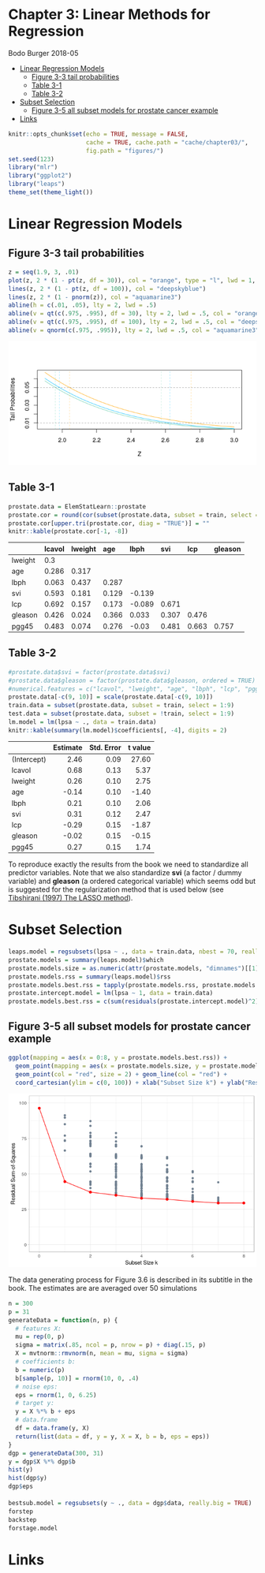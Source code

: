 Chapter 3: Linear Methods for Regression
================
Bodo Burger
2018-05

-   [Linear Regression Models](#linear-regression-models)
    -   [Figure 3-3 tail probabilities](#figure-3-3-tail-probabilities)
    -   [Table 3-1](#table-3-1)
    -   [Table 3-2](#table-3-2)
-   [Subset Selection](#subset-selection)
    -   [Figure 3-5 all subset models for prostate cancer example](#figure-3-5-all-subset-models-for-prostate-cancer-example)
-   [Links](#links)

``` r
knitr::opts_chunk$set(echo = TRUE, message = FALSE,
                      cache = TRUE, cache.path = "cache/chapter03/",
                      fig.path = "figures/")
set.seed(123)
library("mlr")
library("ggplot2")
library("leaps")
theme_set(theme_light())
```

Linear Regression Models
========================

Figure 3-3 tail probabilities
-----------------------------

``` r
z = seq(1.9, 3, .01)
plot(z, 2 * (1 - pt(z, df = 30)), col = "orange", type = "l", lwd = 1, xlab = "Z", ylab = "Tail Probabilities")
lines(z, 2 * (1 - pt(z, df = 100)), col = "deepskyblue")
lines(z, 2 * (1 - pnorm(z)), col = "aquamarine3")
abline(h = c(.01, .05), lty = 2, lwd = .5)
abline(v = qt(c(.975, .995), df = 30), lty = 2, lwd = .5, col = "orange")
abline(v = qt(c(.975, .995), df = 100), lty = 2, lwd = .5, col = "deepskyblue")
abline(v = qnorm(c(.975, .995)), lty = 2, lwd = .5, col = "aquamarine3")
```

![](figures/figure-03-03-tail-probabilities-1.png)

Table 3-1
---------

``` r
prostate.data = ElemStatLearn::prostate
prostate.cor = round(cor(subset(prostate.data, subset = train, select = 1:8)), digits = 3)
prostate.cor[upper.tri(prostate.cor, diag = "TRUE")] = ""
knitr::kable(prostate.cor[-1, -8])
```

|         | lcavol | lweight | age   | lbph   | svi   | lcp   | gleason |
|---------|:-------|:--------|:------|:-------|:------|:------|:--------|
| lweight | 0.3    |         |       |        |       |       |         |
| age     | 0.286  | 0.317   |       |        |       |       |         |
| lbph    | 0.063  | 0.437   | 0.287 |        |       |       |         |
| svi     | 0.593  | 0.181   | 0.129 | -0.139 |       |       |         |
| lcp     | 0.692  | 0.157   | 0.173 | -0.089 | 0.671 |       |         |
| gleason | 0.426  | 0.024   | 0.366 | 0.033  | 0.307 | 0.476 |         |
| pgg45   | 0.483  | 0.074   | 0.276 | -0.03  | 0.481 | 0.663 | 0.757   |

Table 3-2
---------

``` r
#prostate.data$svi = factor(prostate.data$svi) 
#prostate.data$gleason = factor(prostate.data$gleason, ordered = TRUE)
#numerical.features = c("lcavol", "lweight", "age", "lbph", "lcp", "pgg45")
prostate.data[-c(9, 10)] = scale(prostate.data[-c(9, 10)])
train.data = subset(prostate.data, subset = train, select = 1:9)
test.data = subset(prostate.data, subset = !train, select = 1:9)
lm.model = lm(lpsa ~ ., data = train.data)
knitr::kable(summary(lm.model)$coefficients[, -4], digits = 2)
```

|             |  Estimate|  Std. Error|  t value|
|-------------|---------:|-----------:|--------:|
| (Intercept) |      2.46|        0.09|    27.60|
| lcavol      |      0.68|        0.13|     5.37|
| lweight     |      0.26|        0.10|     2.75|
| age         |     -0.14|        0.10|    -1.40|
| lbph        |      0.21|        0.10|     2.06|
| svi         |      0.31|        0.12|     2.47|
| lcp         |     -0.29|        0.15|    -1.87|
| gleason     |     -0.02|        0.15|    -0.15|
| pgg45       |      0.27|        0.15|     1.74|

To reproduce exactly the results from the book we need to standardize all predictor variables. Note that we also standardize **svi** (a factor / dummy variable) and **gleason** (a ordered categorical variable) which seems odd but is suggested for the regularization method that is used below (see [Tibshirani (1997) The LASSO method](http://statweb.stanford.edu/~tibs/lasso/fulltext.pdf)).

Subset Selection
================

``` r
leaps.model = regsubsets(lpsa ~ ., data = train.data, nbest = 70, really.big = TRUE)
prostate.models = summary(leaps.model)$which
prostate.models.size = as.numeric(attr(prostate.models, "dimnames")[[1]])
prostate.models.rss = summary(leaps.model)$rss
prostate.models.best.rss = tapply(prostate.models.rss, prostate.models.size, min)
prostate.intercept.model = lm(lpsa ~ 1, data = train.data)
prostate.models.best.rss = c(sum(residuals(prostate.intercept.model)^2), prostate.models.best.rss)
```

Figure 3-5 all subset models for prostate cancer example
--------------------------------------------------------

``` r
ggplot(mapping = aes(x = 0:8, y = prostate.models.best.rss)) +
  geom_point(mapping = aes(x = prostate.models.size, y = prostate.models.rss), col = "slategray") + 
  geom_point(col = "red", size = 2) + geom_line(col = "red") +
  coord_cartesian(ylim = c(0, 100)) + xlab("Subset Size k") + ylab("Residual Sum-of-Squares")
```

![](figures/figure-03-05-subset-models-1.png)

The data generating process for Figure 3.6 is described in its subtitle in the book. The estimates are are averaged over 50 simulations

``` r
n = 300
p = 31
generateData = function(n, p) {
  # features X:
  mu = rep(0, p)
  sigma = matrix(.85, ncol = p, nrow = p) + diag(.15, p)
  X = mvtnorm::rmvnorm(n, mean = mu, sigma = sigma)
  # coefficients b:
  b = numeric(p)
  b[sample(p, 10)] = rnorm(10, 0, .4)
  # noise eps:
  eps = rnorm(1, 0, 6.25)
  # target y:
  y = X %*% b + eps
  # data.frame
  df = data.frame(y, X)
  return(list(data = df, y = y, X = X, b = b, eps = eps))
}
dgp = generateData(300, 31)
y = dgp$X %*% dgp$b
hist(y)
hist(dgp$y)
dgp$eps

bestsub.model = regsubsets(y ~ ., data = dgp$data, really.big = TRUE)
forstep
backstep
forstage.model
```

Links
=====
